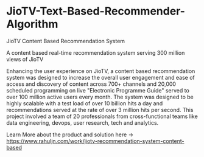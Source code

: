 # JioTV-Text-Based-Recommender-Algorithm

JioTV Content Based Recommendation System

A content based real-time recommendation system serving 300 million views of JioTV

Enhancing the user experience on JioTV, a content based recommendation system was designed to increase the overall user engagement and ease of access and discovery of content across 700+ channels and 20,000 scheduled programming on live "Electronic Programme Guide" served to over 100 million active users every month. The system was designed to be highly scalable with a test load of over 10 billion hits a day and recommendations served at the rate of over 3 million hits per second. This project involved a team of 20 professionals from cross-functional teams like data engineering, devops, user research, tech and analytics.

Learn More about the product and solution here -> https://www.rahuljn.com/work/jiotv-recommendation-system-content-based
